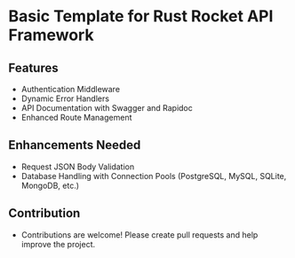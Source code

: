 # Basic Template for Rust Rocket API Framework

## Features
- Authentication Middleware
- Dynamic Error Handlers
- API Documentation with Swagger and Rapidoc
- Enhanced Route Management

## Enhancements Needed
- Request JSON Body Validation
- Database Handling with Connection Pools (PostgreSQL, MySQL, SQLite, MongoDB, etc.)

## Contribution
- Contributions are welcome! Please create pull requests and help improve the project.